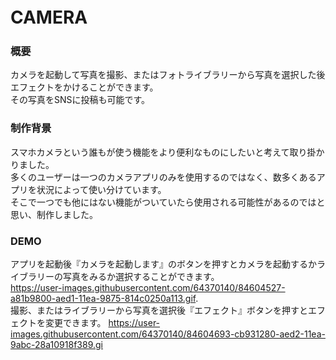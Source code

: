 # CAMERA　　

### 概要
カメラを起動して写真を撮影、またはフォトライブラリーから写真を選択した後エフェクトをかけることができます。  
その写真をSNSに投稿も可能です。  
  
### 制作背景
スマホカメラという誰もが使う機能をより便利なものにしたいと考えて取り掛かりました。  
多くのユーザーは一つのカメラアプリのみを使用するのではなく、数多くあるアプリを状況によって使い分けています。  
そこで一つでも他にはない機能がついていたら使用される可能性があるのではと思い、制作しました。  
  
### DEMO  
アプリを起動後『カメラを起動します』のボタンを押すとカメラを起動するかライブラリーの写真をみるか選択することができます。  
https://user-images.githubusercontent.com/64370140/84604527-a81b9800-aed1-11ea-9875-814c0250a113.gif.  
撮影、またはライブラリーから写真を選択後『エフェクト』ボタンを押すとエフェクトを変更できます。
https://user-images.githubusercontent.com/64370140/84604693-cb931280-aed2-11ea-9abc-28a10918f389.gi
